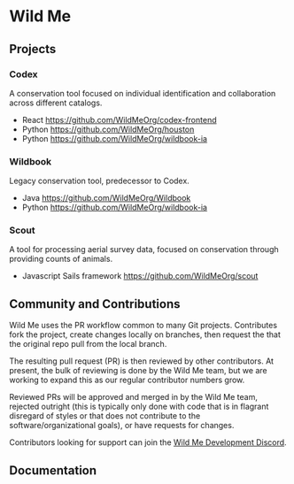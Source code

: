 # Wild Me

## Projects

### Codex
A conservation tool focused on individual identification and collaboration across different catalogs.

* React https://github.com/WildMeOrg/codex-frontend
* Python https://github.com/WildMeOrg/houston
* Python https://github.com/WildMeOrg/wildbook-ia
### Wildbook
Legacy conservation tool, predecessor to Codex.

* Java https://github.com/WildMeOrg/Wildbook
* Python https://github.com/WildMeOrg/wildbook-ia


### Scout
A tool for processing aerial survey data, focused on conservation through providing counts of animals.

* Javascript Sails framework https://github.com/WildMeOrg/scout

## Community and Contributions
Wild Me uses the PR workflow common to many Git projects. Contributes fork the project, create changes locally on branches, then request the that the original repo pull from the local branch.

The resulting pull request (PR) is then reviewed by other contributors. At present, the bulk of reviewing is done by the Wild Me team, but we are working to expand this as our regular contributor numbers grow.

Reviewed PRs will be approved and merged in by the Wild Me team, rejected outright (this is typically only done with code that is in flagrant disregard of styles or that does not contribute to the software/organizational goals), or have requests for changes.

Contributors looking for support can join the [Wild Me Development Discord](https://discord.gg/zw4tr3RE4R).

## Documentation
